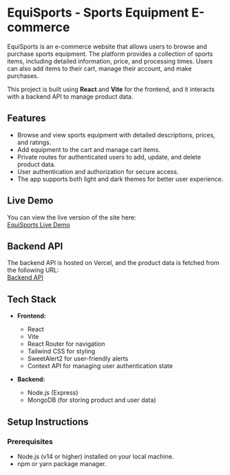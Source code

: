 <!-- # React + Vite

DB Link: https://equisports-server.vercel.app/
Site: https://assignment-10-567a8.web.app/ -->
# EquiSports - Sports Equipment E-commerce

EquiSports is an e-commerce website that allows users to browse and purchase sports equipment. The platform provides a collection of sports items, including detailed information, price, and processing times. Users can also add items to their cart, manage their account, and make purchases.

This project is built using **React** and **Vite** for the frontend, and it interacts with a backend API to manage product data.

## Features

- Browse and view sports equipment with detailed descriptions, prices, and ratings.
- Add equipment to the cart and manage cart items.
- Private routes for authenticated users to add, update, and delete product data.
- User authentication and authorization for secure access.
- The app supports both light and dark themes for better user experience.

## Live Demo

You can view the live version of the site here:  
[EquiSports Live Demo](https://final-shot-8842c.web.app/)

## Backend API

The backend API is hosted on Vercel, and the product data is fetched from the following URL:  
[Backend API](https://equisports-server.vercel.app/)

## Tech Stack

- **Frontend:**
  - React
  - Vite
  - React Router for navigation
  - Tailwind CSS for styling
  - SweetAlert2 for user-friendly alerts
  - Context API for managing user authentication state

- **Backend:**
  - Node.js (Express)
  - MongoDB (for storing product and user data)

## Setup Instructions

### Prerequisites

- Node.js (v14 or higher) installed on your local machine.
- npm or yarn package manager.



